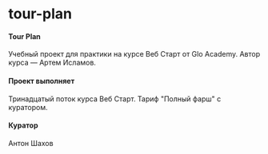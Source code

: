 # tour-plan

#### Tour Plan

Учебный проект для практики на курсе Веб Старт от Glo Academy. Автор курса — Артем Исламов.

#### Проект выполняет

Тринадцатый поток курса Веб Старт. Тариф "Полный фарш" с куратором.

#### Куратор

Антон Шахов
